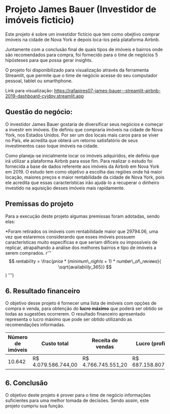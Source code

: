 # Projeto James Bauer (Investidor de imóveis ficticio)

Este projeto é sobre um investidor fictício que tem como obejtivo comprar imóveis na cidade de Nova York e depois loca-los pela plataforma Airbnb.

Juntamente com a conclusão final de quais tipos de imóveis e bairros onde são recomendados para compra, foi fornecido para o time de negócios 5 hipósteses para que possa gerar insights.

O projeto foi disponibilizado para visualização através da ferramenta Streamlit, que permite que o time de negócio acesse do seu computador pessoal, tablet ou smarthphone.

Link para visualização:  https://rafapires07-james-bauer--streamlit-airbnb-2019-dashboard-cyjdpy.streamlit.app

## Questão do negócio:

O investidor James Bauer gostaria de diversificar seus negócios e começar a investir em imóveis. Ele definiu que compraria imóveis na cidade de Nova York, nos Estados Unidos. Por ser um dos locais mais caros para se viver no País, ele acredita que obterá um retorno satisfatório de seus investimentos caso loque imóveis na cidade.

Como planeja-se inicialmente locar os imóveis adquiridos, ele definiu que irá utilizar a plataforma Airbnb para esse fim. Para realizar o estudo foi fornecida a base de dados referente aos imóveis da Airbnb em Nova York em 2019. O estudo tem como objetivo a escolha das regiões onde há maior locação, maiores preços e maior rentabilidade da cidade de Nova York, pois ele acredita que essas características irão ajudá-lo a recuperar o dinheiro investido na aquisição desses imóveis mais rapidamente.

## Premissas do projeto

Para a execução deste projeto algumas premissas foram adotadas, sendo elas:

*Foram retirados os imóveis com rentabilidade maior que 29794.06, uma vez que estaremos considerando que esses imóveis possuem características muito específicas e que seriam difíceis ou impossíveis de replicar, atrapalhando a análise dos melhores bairros e tipo de imóveis a serem comprados.
r'''
            $$ 𝑟𝑒𝑛𝑡𝑎𝑏𝑖𝑙𝑖ty = \frac{𝑝𝑟𝑖𝑐𝑒 * (𝑚𝑖𝑛𝑖𝑚𝑢𝑚\_𝑛𝑖𝑔ℎ𝑡𝑠 + 1) *  n𝑢𝑚𝑏𝑒𝑟\_𝑜𝑓\_𝑟𝑒𝑣𝑖𝑒𝑤𝑠}{ \sqrt{𝑎𝑣𝑎𝑖𝑙𝑎𝑏𝑖𝑙𝑖𝑡𝑦_365}} $$)
            ''')

## 6. Resultado financeiro

O objetivo desse projeto é fornecer uma lista de imóveis com opções de compra e venda, para obtenção do __lucro máximo__ que poderá ser obtido se todas as sugestões ocorrerem. O resultado financeiro apresentado representa o lucro máximo que pode ser obtido utilizando as recomendações informadas.

| __Número de imóveis__ | __Custo total__ | __Receita de vendas__ | __Lucro (profit)__ |
| ----------------- | ----------------- | ----------------- | ----------------- |
| 10.642 | R$ 4.079.586.744,00 | R$ 4.766.745.551,20 | R$ 687.158.807,20 |


## 6. Conclusão

O objetivo deste projeto é prover para o time de negócio informações suficientes para uma melhor tomada de decisões. Sendo assim, este projeto cumpriu sua função.
